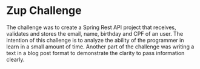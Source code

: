 # Zup Challenge

The challenge was to create a Spring Rest API project that receives, validates and stores the email, name, birthday and CPF of an user. The intention of this challenge is to analyze the ability of the programmer in learn in a small amount of time. Another part of the challenge was writing a text in a blog post format to demonstrate the clarity to pass information clearly.
